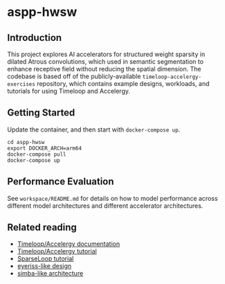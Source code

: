 # aspp-hwsw

## Introduction
This project explores AI accelerators for structured weight sparsity in dilated Atrous convolutions, which used in semantic segmentation to enhance receptive field without reducing the spatial dimension.
The codebase is based off of the publicly-available
`timeloop-accelergy-exercises` repository, which contains example designs,
workloads, and tutorials for using Timeloop and Accelergy.

## Getting Started
Update the container, and then start with `docker-compose up`. 
```
cd aspp-hwsw
export DOCKER_ARCH=arm64
docker-compose pull
docker-compose up
```

## Performance Evaluation
See `workspace/README.md` for details on how to model performance across different model architectures and different accelerator architectures.

##  Related reading
 - [Timeloop/Accelergy documentation](https://timeloop.csail.mit.edu/v4)
 - [Timeloop/Accelergy tutorial](http://accelergy.mit.edu/tutorial.html)
 - [SparseLoop tutorial](https://accelergy.mit.edu/sparse_tutorial.html)
 - [eyeriss-like design](https://people.csail.mit.edu/emer/papers/2017.01.jssc.eyeriss_design.pdf)
 - [simba-like architecture](https://people.eecs.berkeley.edu/~ysshao/assets/papers/shao2019-micro.pdf)
